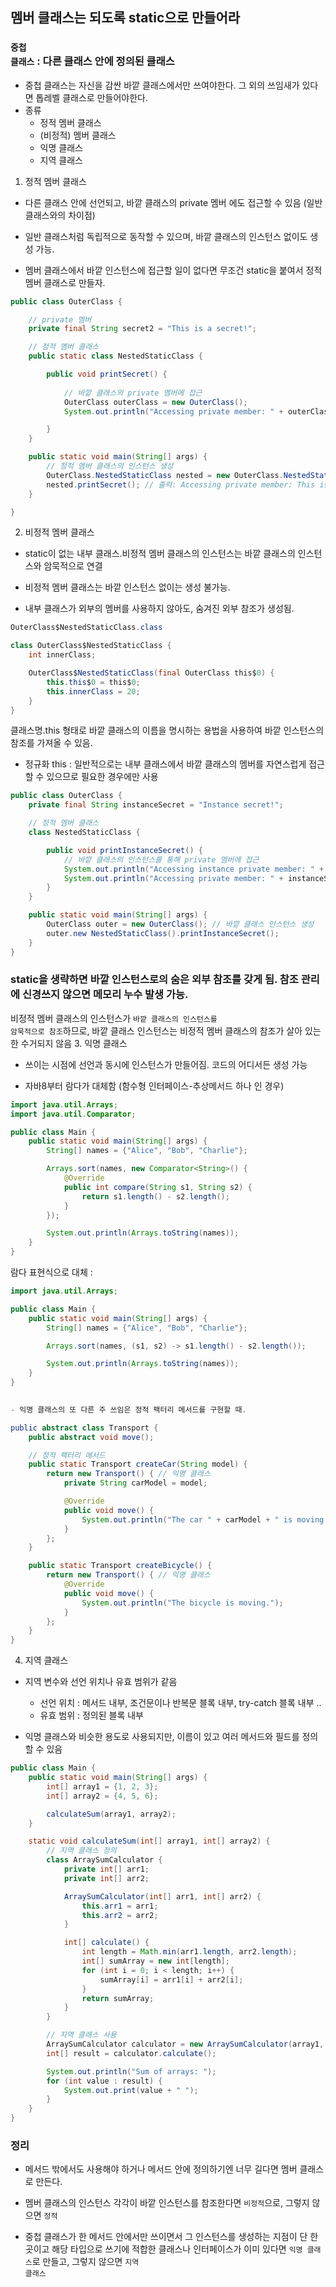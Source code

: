 ## 멤버 클래스는 되도록 static으로 만들어라

### <code>중첩 클래스</code> : 다른 클래스 안에 정의된 클래스
- 중첩 클래스는 자신을 감싼 바깥 클래스에서만 쓰여야한다. 그 외의 쓰임새가 있다면 톱레벨 클래스로 만들어야한다.
- 종류
  - 정적 멤버 클래스
  - (비정적) 멤버 클래스
  - 익명 클래스
  - 지역 클래스
1. 정적 멤버 클래스

- 다른 클래스 안에 선언되고, 바깥 클래스의 private 멤버 에도 접근할 수 있음 (일반 클래스와의 차이점)

- 일반 클래스처럼 독립적으로 동작할 수 있으며, 바깥 클래스의 인스턴스 없이도 생성 가능.

- 멤버 클래스에서 바깥 인스턴스에 접근할 일이 없다면 무조건 static을 붙여서 정적 멤버 클래스로 만들자.
```java
public class OuterClass {

    // private 멤버
    private final String secret2 = "This is a secret!";

    // 정적 멤버 클래스
    public static class NestedStaticClass {

        public void printSecret() {
            
            // 바깥 클래스의 private 멤버에 접근
            OuterClass outerClass = new OuterClass();
            System.out.println("Accessing private member: " + outerClass.secret2);

        }
    }

    public static void main(String[] args) {
        // 정적 멤버 클래스의 인스턴스 생성
        OuterClass.NestedStaticClass nested = new OuterClass.NestedStaticClass();
        nested.printSecret(); // 출력: Accessing private member: This is a secret!
    }

}
```
 

 

2. 비정적 멤버 클래스

- static이 없는 내부 클래스.비정적 멤버 클래스의 인스턴스는 바깥 클래스의 인스턴스와 암묵적으로 연결

- 비정적 멤버 클래스는 바깥 인스턴스 없이는 생성 불가능.

- 내부 클래스가 외부의 멤버를 사용하지 않아도, 숨겨진 외부 참조가 생성됨.
```java
OuterClass$NestedStaticClass.class

class OuterClass$NestedStaticClass {
    int innerClass;

    OuterClass$NestedStaticClass(final OuterClass this$0) {
        this.this$0 = this$0;
        this.innerClass = 20;
    }
}
 ```

 

클래스명.this 형태로 바깥 클래스의 이름을 명시하는 용법을 사용하여 바깥 인스턴스의 참조를 가져올 수 있음.

- 정규화 this : 일반적으로는 내부 클래스에서 바깥 클래스의 멤버를 자연스럽게 접근할 수 있으므로 필요한 경우에만 사용

 

 
```java
public class OuterClass {
    private final String instanceSecret = "Instance secret!";

    // 정적 멤버 클래스
    class NestedStaticClass {

        public void printInstanceSecret() {
            // 바깥 클래스의 인스턴스를 통해 private 멤버에 접근
            System.out.println("Accessing instance private member: " + OuterClass.this.instanceSecret);
            System.out.println("Accessing private member: " + instanceSecret);
        }
    }

    public static void main(String[] args) {
        OuterClass outer = new OuterClass(); // 바깥 클래스 인스턴스 생성
        outer.new NestedStaticClass().printInstanceSecret();
    }
}
 ```

### static을 생략하면 바깥 인스턴스로의 숨은 외부 참조를 갖게 됨. 참조 관리에 신경쓰지 않으면 메모리 누수 발생 가능.

비정적 멤버 클래스의 인스턴스가 <code>바깥 클래스의 인스턴스를 암묵적으로 참조</code>하므로, 바깥 클래스 인스턴스는 비정적 멤버 클래스의 참조가 살아 있는 한 수거되지 않음
3. 익명 클래스

- 쓰이는 시점에  선언과 동시에 인스턴스가 만들어짐. 코드의 어디서든 생성 가능

- 자바8부터 람다가 대체함 (함수형 인터페이스-추상메서드 하나 인 경우)
```java
import java.util.Arrays;
import java.util.Comparator;

public class Main {
    public static void main(String[] args) {
        String[] names = {"Alice", "Bob", "Charlie"};

        Arrays.sort(names, new Comparator<String>() {
            @Override
            public int compare(String s1, String s2) {
                return s1.length() - s2.length();
            }
        });

        System.out.println(Arrays.toString(names));
    }
}
```
람다 표현식으로 대체 : 
```java
import java.util.Arrays;

public class Main {
    public static void main(String[] args) {
        String[] names = {"Alice", "Bob", "Charlie"};

        Arrays.sort(names, (s1, s2) -> s1.length() - s2.length());

        System.out.println(Arrays.toString(names));
    }
}
 

- 익명 클래스의 또 다른 주 쓰임은 정적 팩터리 메서드를 구현할 때.

public abstract class Transport {
    public abstract void move();

    // 정적 팩터리 메서드
    public static Transport createCar(String model) {
        return new Transport() { // 익명 클래스
            private String carModel = model;

            @Override
            public void move() {
                System.out.println("The car " + carModel + " is moving.");
            }
        };
    }

    public static Transport createBicycle() {
        return new Transport() { // 익명 클래스
            @Override
            public void move() {
                System.out.println("The bicycle is moving.");
            }
        };
    }
}
 ```

 

 

4. 지역 클래스

- 지역 변수와 선언 위치나 유효 범위가 같음

  - 선언 위치 : 메서드 내부, 조건문이나 반복문 블록 내부, try-catch 블록 내부 ..
  - 유효 범위 : 정의된 블록 내부
- 익명 클래스와 비슷한 용도로 사용되지만, 이름이 있고 여러 메서드와 필드를 정의할 수 있음
```java
public class Main {
    public static void main(String[] args) {
        int[] array1 = {1, 2, 3};
        int[] array2 = {4, 5, 6};

        calculateSum(array1, array2);
    }

    static void calculateSum(int[] array1, int[] array2) {
        // 지역 클래스 정의
        class ArraySumCalculator {
            private int[] arr1;
            private int[] arr2;

            ArraySumCalculator(int[] arr1, int[] arr2) {
                this.arr1 = arr1;
                this.arr2 = arr2;
            }

            int[] calculate() {
                int length = Math.min(arr1.length, arr2.length);
                int[] sumArray = new int[length];
                for (int i = 0; i < length; i++) {
                    sumArray[i] = arr1[i] + arr2[i];
                }
                return sumArray;
            }
        }

        // 지역 클래스 사용
        ArraySumCalculator calculator = new ArraySumCalculator(array1, array2);
        int[] result = calculator.calculate();

        System.out.println("Sum of arrays: ");
        for (int value : result) {
            System.out.print(value + " ");
        }
    }
}
 ```

### 정리

- 메서드 밖에서도 사용해야 하거나 메서드 안에 정의하기엔 너무 길다면 멤버 클래스로 만든다.

- 멤버 클래스의 인스턴스 각각이 바깥 인스턴스를 참조한다면 <code>비정적</code>으로, 그렇지 않으면 <code>정적</code>

- 중첩 클래스가 한 메서드 안에서만 쓰이면서 그 인스턴스를 생성하는 지점이 단 한 곳이고 해당 타입으로 쓰기에 적합한 클래스나 인터페이스가 이미 있다면 <code>익명 클래스</code>로 만들고, 그렇지 않으면 <code>지역 클래스</code>